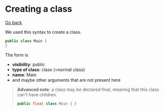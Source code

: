 # Creating a class

[Go back](../index.md#vocabulary)

We used this syntax to create a class.

```java
public class Main {
}
```

The form is 

* **visibility**: public
* **type of class**: class (=normal class)
* **name**: Main
* and maybe other arguments that are not present here

> **Advanced note**: a class may be declared final, meaning that this class can't have children.
> ```java
> public final class Main { }
> ```